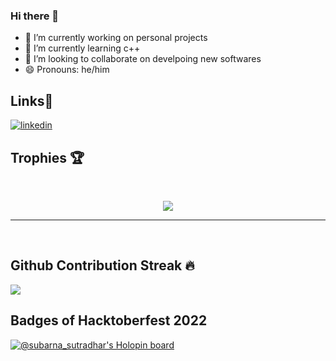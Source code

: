 ### Hi there 👋
- 🔭 I’m currently working on personal projects
- 🌱 I’m currently learning c++ 
- 👯 I’m looking to collaborate on develpoing new softwares
- 😄 Pronouns: he/him

## Links🔗

[![linkedin](https://img.shields.io/badge/LinkedIn-0077B5?style=for-the-badge&logo=linkedin&logoColor=white)](https://www.linkedin.com/in/subarna-sutradhar-1b1101243)


## Trophies 🏆
<br>
<p align='center'>
<img src="https://github-profile-trophy.vercel.app/?username=subarna-sutradhar&theme=dracula&no-frame=true&margin-w=15&margin-h=15">
</p>
<hr>
<br>


## Github Contribution Streak 🔥

<p><img src="https://github-readme-streak-stats.herokuapp.com?user=subarna-sutradhar&theme=black-ice&hide_border=true&date_format=M%20j%5B%2C%20Y%5D"></p>


## Badges of Hacktoberfest 2022 

[![@subarna_sutradhar's Holopin board](https://holopin.me/subarna_sutradhar)](https://holopin.io/@subarna_sutradhar)


